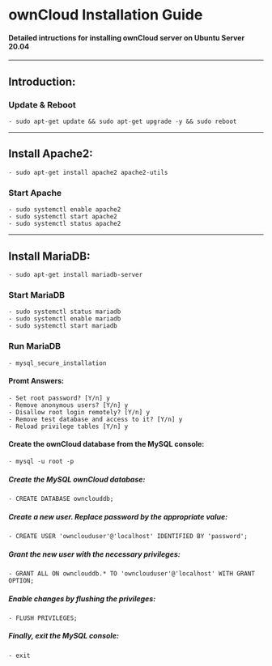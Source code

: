 # ownCloud Installation Guide
#### Detailed intructions for installing ownCloud server on Ubuntu Server 20.04

---

## Introduction:

### Update & Reboot
	- sudo apt-get update && sudo apt-get upgrade -y && sudo reboot

---

## Install Apache2:
	- sudo apt-get install apache2 apache2-utils

### Start Apache
	- sudo systemctl enable apache2
	- sudo systemctl start apache2
	- sudo systemctl status apache2

---

## Install MariaDB:

	- sudo apt-get install mariadb-server

### Start MariaDB
	- sudo systemctl status mariadb
	- sudo systemctl enable mariadb
	- sudo systemctl start mariadb

### Run MariaDB
	- mysql_secure_installation

#### Promt Answers:
	- Set root password? [Y/n] y
	- Remove anonymous users? [Y/n] y
	- Disallow root login remotely? [Y/n] y
	- Remove test database and access to it? [Y/n] y
	- Reload privilege tables [Y/n] y

#### Create the ownCloud database from the MySQL console:
	- mysql -u root -p

##### Create the MySQL ownCloud database:
	- CREATE DATABASE ownclouddb;

##### Create a new user. Replace password by the appropriate value:
	- CREATE USER 'ownclouduser'@'localhost' IDENTIFIED BY 'password';

##### Grant the new user with the necessary privileges:
	- GRANT ALL ON ownclouddb.* TO 'ownclouduser'@'localhost' WITH GRANT OPTION;

##### Enable changes by flushing the privileges:
	- FLUSH PRIVILEGES;

##### Finally, exit the MySQL console:
	- exit